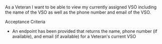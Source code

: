 As a Veteran I want to be able to view my currently assigned VSO including the name of the VSO as well as the phone number and email of the VSO.

Acceptance Criteria

- An endpoint has been provided that returns the name, phone number (if available), and email (if available) for a Veteran's current VSO
